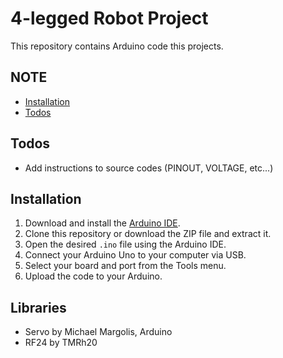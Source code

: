 # 4-legged Robot Project

This repository contains Arduino code this projects.

## NOTE
- [Installation](#installation)
- [Todos](#todos)

## Todos
- Add instructions to source codes (PINOUT, VOLTAGE, etc...)

## Installation

1. Download and install the [Arduino IDE](https://www.arduino.cc/en/software).
2. Clone this repository or download the ZIP file and extract it.
3. Open the desired `.ino` file using the Arduino IDE.
4. Connect your Arduino Uno to your computer via USB.
5. Select your board and port from the Tools menu.
6. Upload the code to your Arduino.

## Libraries

- Servo by Michael Margolis, Arduino
- RF24 by TMRh20